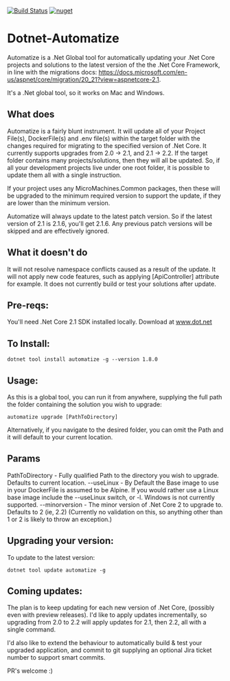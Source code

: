 [![Build Status](https://dev.azure.com/davidcook0284/davidcook/_apis/build/status/cookie1981.Dotnet-Automatize)](https://dev.azure.com/davidcook0284/davidcook/_build/latest?definitionId=1)
[![nuget](https://img.shields.io/nuget/v/Automatize.svg)](https://www.nuget.org/packages/Automatize/)

# Dotnet-Automatize

Automatize is a .Net Global tool for automatically updating your .Net Core projects and solutions to the latest version of the the .Net Core Framework, in line with the migrations
docs: https://docs.microsoft.com/en-us/aspnet/core/migration/20_21?view=aspnetcore-2.1.

It's a .Net global tool, so it works on Mac and Windows.


## What does 

Automatize is a fairly blunt instrument.
It will update all of your Project File(s), DockerFile(s) and .env file(s) within the target folder with the changes required for migrating to the specified version of .Net Core.
It currently supports upgrades from  2.0 -> 2.1, and 2.1 -> 2.2. 
If the target folder contains many projects/solutions, then they will all be updated. So, if all your development projects live under one root folder, it is possible to update them all with a single instruction.

If your project uses any MicroMachines.Common packages, then these will be upgraded to the minimum required version to support the update, if they are lower than the minimum version. 

Automatize will always update to the latest patch version. So if the latest version of 2.1 is 2.1.6, you'll get 2.1.6. Any previous patch versions will be skipped and are effectively ignored.


## What it doesn't do

It will not resolve namespace conflicts caused as a result of the update.
It will not apply new code features, such as applying [ApiController] attribute for example.
It does not currently build or test your solutions after update.


## Pre-reqs:
You'll need .Net Core 2.1 SDK installed locally. Download at www.dot.net



## To Install:

```
dotnet tool install automatize -g --version 1.8.0
```

## Usage:

As this is a global tool, you can run it from anywhere, supplying the full path the folder containing the solution you wish to upgrade:

```
automatize upgrade [PathToDirectory]
```

Alternatively, if you navigate to the desired folder, you can omit the Path and it will default to your current location.

## Params

PathToDirectory - Fully qualified Path to the directory you wish to upgrade. Defaults to current location.
--useLinux - By Default the Base image to use in your DockerFile is assumed to be Alpine. If you would rather use a Linux base image include the --useLinux switch, or -l. Windows is not currently supported.
--minorversion - The minor version of .Net Core 2 to upgrade to. Defaults to 2 (ie, 2.2) (Currently no validation on this, so anything other than 1 or 2 is likely to throw an exception.)

## Upgrading your version:

To update to the latest version: 

```
dotnet tool update automatize -g
```

## Coming updates:

The plan is to keep updating for each new version of .Net Core, (possibly even with preview releases).
I'd like to apply updates incrementally, so upgrading from 2.0 to 2.2 will apply updates for 2.1, then 2.2, all with a single command.

I'd also like to extend the behaviour to automatically build & test your upgraded application, and commit to git supplying an optional Jira ticket number to support smart commits.

PR's welcome :)